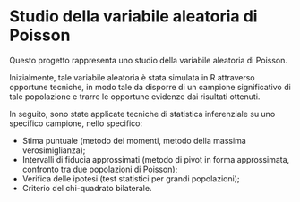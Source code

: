 <h1>
  Studio della variabile aleatoria di Poisson 
</h1> 

<p>
Questo progetto rappresenta uno studio della variabile aleatoria di Poisson.

Inizialmente, tale variabile aleatoria è stata simulata in R attraverso opportune tecniche, in modo tale da disporre di un campione significativo di tale popolazione e trarre le opportune evidenze dai risultati ottenuti.

In seguito, sono state applicate tecniche di statistica inferenziale su uno specifico campione, nello specifico:
<ul>
  <li>Stima puntuale (metodo dei momenti, metodo della massima verosimiglianza);</li>
  <li>Intervalli di fiducia approssimati (metodo di pivot in forma approssimata, confronto tra due popolazioni di Poisson);</li>
  <li>Verifica delle ipotesi (test statistici per grandi popolazioni);</li>
  <li>Criterio del chi-quadrato bilaterale.</li>
</ul>
</p>
